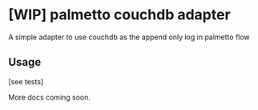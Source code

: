 # [WIP] palmetto couchdb adapter

A simple adapter to use couchdb as the append only log in palmetto flow

## Usage

[see tests]

More docs coming soon.